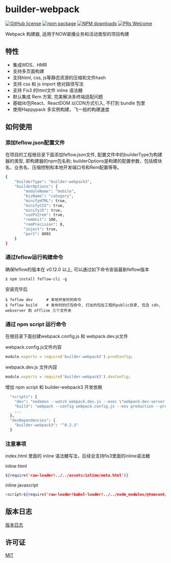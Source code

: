 # builder-webpack


[![GitHub license](https://img.shields.io/badge/license-MIT-blue.svg)](https://github.com/iv-web/feflow/blob/master/LICENSE)
[![npm package](https://img.shields.io/npm/v/builder-webpack3.svg?style=flat-square)](https://www.npmjs.org/package/builder-webpack3)
[![NPM downloads](http://img.shields.io/npm/dt/builder-webpack3.svg?style=flat-square)](https://npmjs.org/package/builder-webpack3)
[![PRs Welcome](https://img.shields.io/badge/PRs-welcome-brightgreen.svg)](https://github.com/cpselvis/builder-webpack3/pulls)

Webpack 构建器, 适用于NOW直播业务和活动类型的项目构建

## 特性
- 集成WDS、HMR
- 支持多页面构建
- 支持html, css, js等静态资源的压缩和文件hash
- 支持 css 和 js import 绝对路径写法
- 支持 Fis3 的html文件 inline 语法糖
- 默认集成 Rem 方案, 完美解决多终端适配问题
- 基础lib包React、ReactDOM 以CDN方式引入, 不打到 bundle 包里
- 使用Happypack 多实例构建，飞一般的构建速度

## 如何使用

### 添加feflow.json配置文件
在项目的工程根目录下面添加feflow.json文件, 配置文件中的builderType为构建器的类型, 即构建器的npm包名称; builderOptions是构建的配置参数，包括模块名、业务名、压缩控制和本地开发端口号和Rem配置等等。

``` bash
{
    "builderType": "builder-webpack3",
    "builderOptions": {
        "moduleName": "mobile",
        "bizName": "category",
        "minifyHTML": true,
        "minifyCSS": true,
        "minifyJS": true,
        "usePx2rem": true,
        "remUnit": 100,
        "remPrecision": 8,
        "inject": true,
        "port": 8001
    }
}
```

### 通过feflow运行构建命令
确保feflow的版本在 v0.12.0 以上, 可以通过如下命令安装最新feflow版本
```
$ npm install feflow-cli -g
```

安装完毕后
```
$ feflow dev      # 本地开发时的命令
$ feflow build    # 发布时的打包命令, 打出的包在工程的public目录, 包含 cdn, webserver 和 offline 三个文件夹
```

### 通过 npm script 运行命令
在根目录下面创建webpack.config.js 和 webpack.dev.js文件

webpack.config.js文件内容
``` javascript
module.exports = require('builder-webpack3').prodConfig;
```

webpack.dev.js 文件内容
``` javascript
module.exports = require('builder-webpack3').devConfig;
```

增加 npm script 和 builder-webpack3 开发依赖
``` bash
  "scripts": {
    "dev": "nodemon --watch webpack.dev.js --exec \"webpack-dev-server --config webpack.dev.js\" --progress --colors",
    "build": "webpack --config webpack.config.js --env production --progress --colors",
    ...
  },
  "devDependencies": {
    "builder-webpack3": "^0.2.3"
  }
```

### 注意事项
index.html 里面的 inline 语法糖写法，后续会支持fis3里面的inline语法糖

inline html
``` bash
${require('raw-loader!../../assets/inline/meta.html')}
```

inline javascript
``` bash
<script>${require('raw-loader!babel-loader!../../node_modules/@tencent/report-whitelist')}</script>
```

## 版本日志

[版本日志](CHANGELOG.md)

## 许可证

[MIT](https://tldrlegal.com/license/mit-license)
